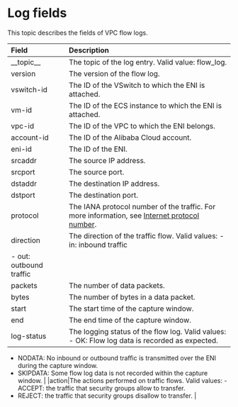 # Log fields

This topic describes the fields of VPC flow logs.

|Field|Description|
|:----|:----------|
|\_\_topic\_\_|The topic of the log entry. Valid value: flow\_log.|
|version|The version of the flow log.|
|vswitch-id|The ID of the VSwitch to which the ENI is attached.|
|vm-id|The ID of the ECS instance to which the ENI is attached.|
|vpc-id|The ID of the VPC to which the ENI belongs.|
|account-id|The ID of the Alibaba Cloud account.|
|eni-id|The ID of the ENI.|
|srcaddr|The source IP address.|
|srcport|The source port.|
|dstaddr|The destination IP address.|
|dstport|The destination port.|
|protocol|The IANA protocol number of the traffic. For more information, see [Internet protocol number](http://www.iana.org/assignments/protocol-numbers/protocol-numbers.xhtml).|
|direction|The direction of the traffic flow. Valid values: -   in: inbound traffic
-   out: outbound traffic |
|packets|The number of data packets.|
|bytes|The number of bytes in a data packet.|
|start|The start time of the capture window.|
|end|The end time of the capture window.|
|log-status|The logging status of the flow log. Valid values: -   OK: Flow log data is recorded as expected.
-   NODATA: No inbound or outbound traffic is transmitted over the ENI during the capture window.
-   SKIPDATA: Some flow log data is not recorded within the capture window. |
|action|The actions performed on traffic flows. Valid values: -   ACCEPT: the traffic that security groups allow to transfer.
-   REJECT: the traffic that security groups disallow to transfer. |

